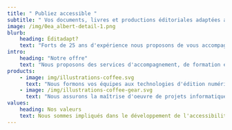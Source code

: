 ```yaml
---
title: " Publiez accessible "
subtitle: " Vos documents, livres et productions éditoriales adaptées aux lecteurs "
image: /img/0ea_albert-detail-1.png
blurb:
    heading: Éditadapt?
    text: "Forts de 25 ans d'expérience nous proposons de vous accompagner pour améliorer la qualité de vos publications numériques et le confort de votre travail."
intro:
    heading: "Notre offre"
    text: "Nous proposons des services d'accompagnement, de formation et de réalisation pour vos flux de travail."
products:
    - image: img/illustrations-coffee.svg
      text: "Nous formons vos équipes aux technologies d'édition numériques et à l'accessibilité native."
    - image: /img/illustrations-coffee-gear.svg
      text: "Nous assurons la maîtrise d'oeuvre de projets informatiques complexes pour la production et la diffusion de vos publications."
values:
    heading: Nos valeurs
    text: Nous sommes impliqués dans le développement de l'accessibilité pour tous et nous attachons une grande importance au cadre de travail des personnes qui assument le travail de publication. Nous cherchons à associer le confort du producteur et du lecteur pour que la démarche d'accessibilité soit porteuse d'améliorations sociales.
---
```


